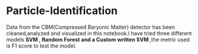 # Particle-Identification
Data from the CBM(Compressed Baryonic Matter) detector has been cleaned,analyzed and visualized in this notebook.I have tried three different models <b>SVM , Random Forest and a Custom written SVM </b>,the metric used is F1 score to test the model.

